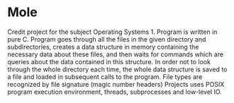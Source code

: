 # Mole
Credit project for the subject Operating Systems 1.
Program is written in pure C. 
Program goes through all the files in the given directory and subdirectories, creates a data structure in memory containing the necessary data about these files, and then waits for commands which are queries about the data contained in this structure. In order not to look through the whole directory each time, the whole data structure is saved to a file and loaded in subsequent calls to the program.
File types are recognized by file signature (magic number headers) Projects uses POSIX program execution environment, threads, subprocesses and low-level IO.  
